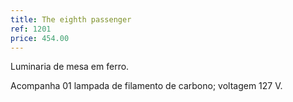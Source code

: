 ```yaml
---
title: The eighth passenger
ref: 1201
price: 454.00
---
```


Luminaria de mesa em ferro.

Acompanha 01 lampada de filamento de carbono; voltagem 127 V.
